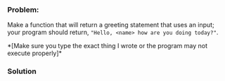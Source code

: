 ### Problem:
<p>Make a function that will return a greeting statement that uses an input; your program should return, <code>&quot;Hello, &lt;name&gt; how are you doing today?&quot;</code>.</p>
<p>*[Make sure you type the exact thing I wrote or the program may not execute properly]*</p>

### Solution